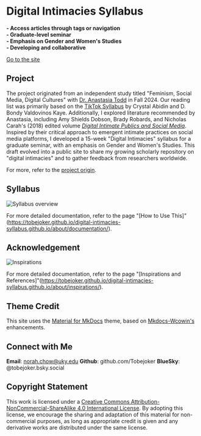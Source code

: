 # Digital Intimacies Syllabus

**- Access articles through tags or navigation**  
**- Graduate-level seminar**  
**- Emphasis on Gender and Women's Studies**  
**- Developing and collaborative**  

[Go to the site](https://tobejoker.github.io/digital-intimacies-syllabus.github.io/)

## Project

The project originated from an independent study titled "Feminism, Social Media, Digital Cultures" with [Dr. Anastasia Todd](https://www.anastasiatoddphd.com/) in Fall 2024. Our reading list was primarily based on the [TikTok Syllabus](https://tiktokcultures.com/syllabus2021/) by Crystal Abidin and D. Bondy Valdovinos Kaye. Additionally, I explored literature recommended by Anastasia, including Amy Shields Dobson, Brady Robards, and Nicholas Carah's (2018) edited volume [*Digital Intimate Publics and Social Media*](https://link.springer.com/book/10.1007/978-3-319-97607-5). Inspired by their critical approach to emergent intimate practices on social media platforms, I developed a 15-week "Digital Intimacies" syllabus for a graduate seminar, with an emphasis on Gender and Women's Studies. This draft evolved into a public site to share my growing scholarly repository on "digital intimacies" and to gather feedback from researchers worldwide.

For more, refer to the [project origin](https://tobejoker.github.io/digital-intimacies-syllabus.github.io/about/origin/).

## Syllabus

![Syllabus overview](https://s1.imagehub.cc/images/2025/02/12/6c423b3fe9e396957b7bf72674697db4.png)

For more detailed documentation, refer to the page "[How to Use This]"(<https://tobejoker.github.io/digital-intimacies-syllabus.github.io/about/documentation/>).

## Acknowledgement

![Inspirations](https://s1.imagehub.cc/images/2025/02/12/8116f6c77831b32c6dec265cb9954fe5.png)

For more detailed documentation, refer to the page "[Inspirations and References]"(<https://tobejoker.github.io/digital-intimacies-syllabus.github.io/about/inspirations/>).

## Theme Credit

This site uses the [Material for MkDocs](https://squidfunk.github.io/mkdocs-material/) theme, based on [Mkdocs-Wcowin's](https://github.com/Wcowin/Mkdocs-Wcowin/tree/main) enhancements.

## Connect with Me

**Email**: <norah.chow@uky.edu>
**Github**: github.com/Tobejoker
**BlueSky**: @tobejoker.bsky.social

## Copyright Statement

This work is licensed under a [Creative Commons Attribution-NonCommercial-ShareAlike 4.0 International License](https://creativecommons.org/licenses/by-nc-sa/4.0). By adopting this license, we encourage the sharing and adaptation of this material for non-commercial purposes, as long as appropriate credit is given and any derivative works are distributed under the same license.
